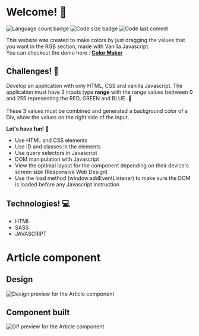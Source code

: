 # Welcome! 👋

![Language count badge](https://img.shields.io/github/languages/count/GustavoMatsunaga/color_maker)
![Code size badge](https://img.shields.io/github/languages/code-size/GustavoMatsunaga/color_maker)
![Code last commit](https://img.shields.io/github/last-commit/GustavoMatsunaga/color_maker)

This website was created to make colors by just dragging the values that you want in the RGB section, made with Vanilla Javascript.
</br>
You can checkout the demo here : <strong><a href="https://gustavomatsunaga.github.io/ArticleComponent/">Color Maker</a></strong>

## Challenges! :pushpin:

Develop an application with only HTML, CSS and vanilla Javascript. The application must have 3 inputs type <strong>range</strong> with the range values bettween 0 and 255 representing the RED, GREEN and BLUE. :art: </br> </br>
These 3 values must be combined and generated a background color of a Div, show the values on the right side of the input.

**Let's have fun!** 🚀

<ul>
    <li>Use HTML and CSS elements</li>
    <li>Use ID and classes in the elements</li>
    <li>Use query selectors in Javascript</li>
    <li>DOM manipulation with Javascript</li>
    <li>View the optimal layout for the component depending on their device's screen size (Responsive Web Design)</li>
    <li>Use the load method (window.addEventListener) to make sure the DOM is loaded before any Javascript instruction</li>
</ul>

## Technologies! :computer:

<ul>
    <li>HTML</li>
    <li>SASS</li>
    <li>JAVASCRIPT</li>
</ul>

# Article component

## Design

![Design preview for the Article component](./design/desktop-preview.jpg)

## Component built

![Gif preview for the Article component](./design/github.gif)
